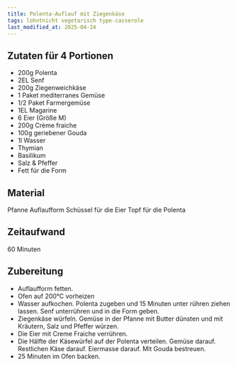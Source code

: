 ```yaml
--- 
title: Polenta-Auflauf mit Ziegenkäse 
tags: lohntnicht vegetarisch type-casserole
last_modified_at: 2025-04-24
---
```

## Zutaten für 4 Portionen
* 200g Polenta
* 2EL Senf
* 200g Ziegenweichkäse
* 1 Paket mediterranes Gemüse
* 1/2 Paket Farmergemüse
* 1EL Magarine
* 6 Eier (Größe M)
* 200g Crème fraiche
* 100g geriebener Gouda
* 1l Wasser
* Thymian
* Basilikum
* Salz & Pfeffer
* Fett für die Form

## Material
Pfanne
Auflaufform
Schüssel für die Eier
Topf für die Polenta

## Zeitaufwand
60 Minuten  

## Zubereitung
* Auflaufform fetten.
* Ofen auf 200°C vorheizen
* Wasser aufkochen. Polenta zugeben und 15 Minuten unter rühren ziehen
  lassen. Senf unterrühren und in die Form geben.
* Ziegenkäse würfeln. Gemüse in der Pfanne mit Butter dünsten und mit
  Kräutern, Salz und Pfeffer würzen.
* Die Eier mit Creme Fraiche verrühren.
* Die Hälfte der Käsewürfel auf der Polenta verteilen. Gemüse darauf.
  Restlichen Käse darauf. Eiermasse darauf. Mit Gouda bestreuen.
* 25 Minuten im Ofen backen.